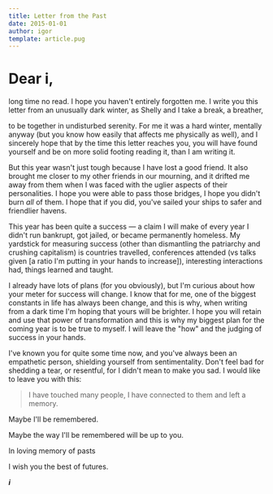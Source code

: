 ```yaml
---
title: Letter from the Past
date: 2015-01-01
author: igor
template: article.pug
---
```


# Dear i,

long time no read. I hope you haven't entirely forgotten me.
I write you this letter from an unusually dark winter, as Shelly and I take a break, a breather,

<span class="more"></span>

to be together in undisturbed serenity.
For me it was a hard winter, mentally anyway (but you know how easily that affects me physically as well), and I sincerely hope that by the time this letter reaches you, you will have found yourself and be on more solid footing reading it, than I am writing it.

But this year wasn't just tough because I have lost a good friend.
It also brought me closer to my other friends in our mourning, and it drifted me away from them when I was faced with the uglier aspects of their personalities.
I hope you were able to pass those bridges, I hope you didn't burn *all* of them. I hope that if you did, you've sailed your ships to safer and friendlier havens.

This year has been quite a success — a claim I will make of every year I didn't run bankrupt, got jailed, or became permanently homeless.
My yardstick for measuring success (other than dismantling the patriarchy and crushing capitalism) is countries travelled, conferences attended (vs talks given [a ratio I'm putting in your hands to increase]), interesting interactions had, things learned and taught.

I already have lots of plans (for you obviously), but I'm curious about how your meter for success will change.
I know that for me, one of the biggest constants in life has always been change, and this is why, when writing from a dark time I'm hoping that yours will be brighter.
I hope you will retain and use that power of transformation and this is why my biggest plan for the coming year is to be true to myself.
I will leave the "how" and the judging of success in your hands.

I've known you for quite some time now, and you've always been an empathetic person, shielding yourself from sentimentality.
Don't feel bad for shedding a tear, or resentful, for I didn't mean to make you sad.
I would like to leave you with this:

> I have touched many people, I have connected to them and left a memory.

Maybe I'll be remembered.

Maybe the way I'll be remembered will be up to you.

In loving memory of pasts

I wish you the best of futures.

***i***
